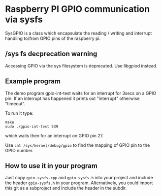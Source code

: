 # Raspberry PI GPIO communication via sysfs

SysGPIO is a class which encapsulate the
reading / writing and interrupt handling to/from GPIO pins
of the raspberry pi.

## /sys fs decprecation warning

Accessing GPIO via the sys filesystem is deprecated. Use libgpiod instead.

## Example program

The demo program gpio-int-test waits for an interrupt for 
3secs on a GPIO pin. If an interrupt has happened it prints out 
"interrupt" otherwise "timeout".

To run it type:

```
make
sudo ./gpio-int-test 539
```

which waits then for an interrupt on GPIO pin 27.

Use `cat /sys/kernel/debug/gpio` to find the mapping of GPIO pin to the GPIO number.

## How to use it in your program

Just copy `gpio-sysfs.cpp` and `gpio-sysfs.h` into your project 
and include the header `gpio-sysfs.h` in your program.
Alternatively, you could import this git as a subproject and 
include the header in the subdir.
